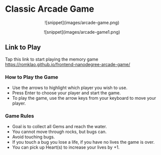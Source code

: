 # Classic Arcade Game

<p align="center">
  ![snippet](images/arcade-game.png)
</p>

<p align="center">
	![snippet](images/arcade-game1.png)
</p>


## Link to Play
Tap this link to start playing the memory game https://romklao.github.io/frontend-nanodegree-arcade-game/

### How to Play the Game

- Use the arrows to highlight which player you wish to use.
- Press Enter to choose your player and start the game.
- To play the game, use the arrow keys from your keyboard to move your player.


### Game Rules

-	Goal is to collect all Gems and reach the water.
- 	You cannot move through rocks, but bugs can.
-	Avoid touching bugs.
-	If you touch a bug you lose a life, if you have no lives the game is over.
- You can pick up Heart(s) to increase your lives by +1.

